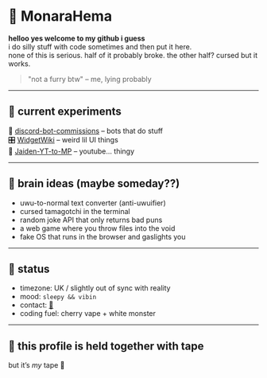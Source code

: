 # 🧿 MonaraHema

**helloo yes welcome to my github i guess**  
i do silly stuff with code sometimes and then put it here.  
none of this is serious. half of it probably broke. the other half? cursed but it works.

> "not a furry btw" – me, lying probably

---

## 🧪 current experiments

🧷 [discord-bot-commissions](https://github.com/MonaraHema/discord-bot-commissions) – bots that do stuff  
🎛️ [WidgetWiki](https://github.com/MonaraHema/WidgetWiki) – weird lil UI things  
📼 [Jaiden-YT-to-MP](https://github.com/MonaraHema/Jaiden-YT-to-MP-) – youtube... thingy

---

## 🧠 brain ideas (maybe someday??)

- uwu-to-normal text converter (anti-uwuifier)
- cursed tamagotchi in the terminal
- random joke API that only returns bad puns
- a web game where you throw files into the void
- fake OS that runs in the browser and gaslights you

---

## 🧃 status

- timezone: UK / slightly out of sync with reality  
- mood: `sleepy && vibin`  
- contact: [📧](mailto:contact@monarahema.software)  
- coding fuel: cherry vape + white monster

---

## 🧷 this profile is held together with tape

but it’s *my* tape 💅
